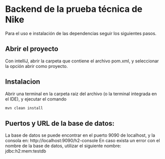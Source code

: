 # Backend de la prueba técnica de Nike

Para el uso e instalación de las dependencias seguir los siguientes pasos.

## Abrir el proyecto
Con intelliJ, abrir la carpeta que contiene el archivo pom.xml, y seleccionar la opción abrir como proyecto.

## Instalacion

Abrir una terminal en la carpeta raiz del archivo (o la terminal integrada en el IDE), y ejecutar el comando

```bash
mvn clean install
```

## Puertos y URL de la base de datos:

La base de datos se puede encontrar en el puerto 9090 de localhost, y la consola en: http://localhost:9090/h2-console 
En caso exista un error con el nombre de la base de datos, utilizar el siguiente nombre: jdbc:h2:mem:testdb
